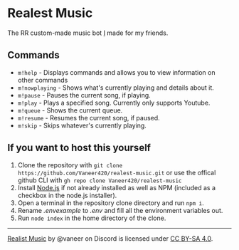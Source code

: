# Realest Music

The RR custom-made music bot [I](https://github.com/Vaneer420) made for my friends.

## Commands

- `m!help` - Displays commands and allows you to view information on other commands
- `m!nowplaying` - Shows what's currently playing and details about it.
- `m!pause` - Pauses the current song, if playing.
- `m!play` - Plays a specified song. Currently only supports Youtube.
- `m!queue` - Shows the current queue.
- `m!resume` - Resumes the current song, if paused.
- `m!skip` - Skips whatever's currently playing.

## If you want to host this yourself

1. Clone the repository with `git clone https://github.com/Vaneer420/realest-music.git` or use the offical github CLI with `gh repo clone Vaneer420/realest-music`
1. Install [Node.js](https://nodejs.org/en) if not already installed as well as NPM (included as a checkbox in the node.js installer).
1. Open a terminal in the repository clone directory and run `npm i`.
1. Rename *.envexample* to *.env* and fill all the environment variables out.
1. Run `node index` in the home directory of the clone.

---

[Realist Music](https://github.com/Vaneer420/realest-music) by @vaneer on Discord is licensed under [CC BY-SA 4.0](https://creativecommons.org/licenses/by-sa/4.0/).
